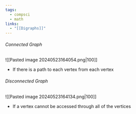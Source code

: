```yaml
---
tags:
  - compsci
  - math
links:
  - "[[Digraphs]]"
---
```

###### Connected Graph
![[Pasted image 20240523164054.png|100]]
- If there is a path to each vertex from each vertex
###### Disconnected Graph
![[Pasted image 20240523164134.png|100]]
- If a vertex cannot be accessed through all of the vertices